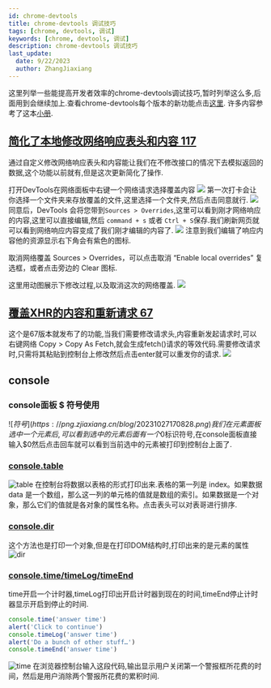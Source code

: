 ```yaml
---
id: chrome-devtools
title: chrome-devtools 调试技巧
tags: [chrome, devtools, 调试]
keywords: [chrome, devtools, 调试]
description: chrome-devtools 调试技巧
last_update:
  date: 9/22/2023
  author: ZhangJiaxiang
---
```


这里列举一些能提高开发者效率的chrome-devtools调试技巧,暂时列举这么多,后面用到会继续加上.查看chrome-devtools每个版本的新功能点击[这里](https://developer.chrome.com/tags/new-in-devtools/). 许多内容参考了这本[小册](https://juejin.cn/book/6844733783166418958?enter_from=course_center&utm_source=course_center).

## [简化了本地修改网络响应表头和内容 117](https://developer.chrome.com/blog/new-in-devtools-117/?utm_source=devtools#xhr-fetch)

通过自定义修改网络响应表头和内容能让我们在不修改接口的情况下去模拟返回的数据,这个功能以前就有,但是这次更新简化了操作.

打开DevTools在网络面板中右键一个网络请求选择覆盖内容
![](https://wd.imgix.net/image/NJdAV9UgKuN8AhoaPBquL7giZQo1/BRExqF6iUJioa9YkiUeV.png?auto=format&w=1600)
第一次打卡会让你选择一个文件夹来存放覆盖的文件,这里选择一个文件夹,然后点击同意就行.
![](https://wd.imgix.net/image/NJdAV9UgKuN8AhoaPBquL7giZQo1/cuNvCVUAVtICozqgThQi.png?auto=format&w=1600)
同意后，DevTools 会将您带到`Sources > Overrides`,这里可以看到刚才网络响应的内容,这里可以直接编辑,然后 `command + s` 或者 `Ctrl + S`保存.我们刷新网页就可以看到网络响应内容变成了我们刚才编辑的内容了.
![](https://png.zjiaxiang.cn/blog/20230920234557.png)
注意到我们编辑了响应内容他的资源显示右下角会有紫色的图标.

取消网络覆盖 Sources > Overrides，可以点击取消 “Enable local overrides” 复选框，或者点击旁边的 Clear 图标.

这里用动图展示下修改过程,以及取消这次的网络覆盖.
![](https://png.zjiaxiang.cn/blog/20230921000302.gif)

## [覆盖XHR的内容和重新请求 67](https://developer.chrome.com/blog/new-in-devtools-67/#fetch)

这个是67版本就发布了的功能,当我们需要修改请求头,内容重新发起请求时,可以右键网络 Copy > Copy As Fetch,就会生成fetch()请求的等效代码.需要修改请求时,只需将其粘贴到控制台上修改然后点击enter就可以重发你的请求.
![](https://wd.imgix.net/image/admin/7bW4IwvbWaKHy1iknSp2.png?auto=format&w=1600)

## console

### console面板 $ 符号使用

![$符号](https://png.zjiaxiang.cn/blog/20231027170828.png)
我们在元素面板选中一个元素后,可以看到选中的元素后面有一个$0标识符号,在console面板直接输入$0然后点击回车就可以看到当前选中的元素被打印到控制台上面了.

### [console.table](https://developer.mozilla.org/en-US/docs/Web/API/Console/table)

![table](https://png.zjiaxiang.cn/blog/202310271836163.png)
在控制台将数据以表格的形式打印出来.表格的第一列是 index。如果数据 data 是一个数组，那么这一列的单元格的值就是数组的索引。如果数据是一个对象，那么它们的值就是各对象的属性名称。点击表头可以对表哥进行排序.

### [console.dir](https://developer.mozilla.org/en-US/docs/Web/API/console/dir)

这个方法也是打印一个对象,但是在打印DOM结构时,打印出来的是元素的属性
![dir](https://png.zjiaxiang.cn/blog/202310271858233.png)

### [console.time/timeLog/timeEnd](https://developer.mozilla.org/en-US/docs/Web/API/console/timeEnd)

time开启一个计时器,timeLog打印出开启计时器到现在的时间,timeEnd停止计时器显示开启到停止的时间.

```javascript
console.time('answer time')
alert('Click to continue')
console.timeLog('answer time')
alert('Do a bunch of other stuff…')
console.timeEnd('answer time')
```
![time](https://png.zjiaxiang.cn/blog/202310272322864.png)
在浏览器控制台输入这段代码,输出显示用户关闭第一个警报框所花费的时间，然后是用户消除两个警报所花费的累积时间.
